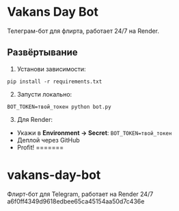 
# Vakans Day Bot

Телеграм-бот для флирта, работает 24/7 на Render.

## Развёртывание

1. Установи зависимости:

```
pip install -r requirements.txt
```

2. Запусти локально:

```
BOT_TOKEN=твой_токен python bot.py
```

3. Для Render:

- Укажи в **Environment → Secret**: `BOT_TOKEN=твой_токен`
- Деплой через GitHub
- Profit!
=======
# vakans-day-bot
Флирт-бот для Telegram, работает на Render 24/7
 a6f0ff4349d9618edbee65ca45154aa50d7c436e
